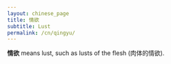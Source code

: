 ```yaml
---
layout: chinese_page
title: 情欲
subtitle: Lust
permalink: /cn/qingyu/
---
```


**情欲** means lust, such as lusts of the flesh (肉体的情欲).

